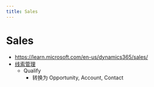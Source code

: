 ```yaml
---
title: Sales
---
```


# Sales

- https://learn.microsoft.com/en-us/dynamics365/sales/
- [线索管理](https://learn.microsoft.com/en-us/dynamics365/sales/lead-management-overview)
  - Qualify
    - 转换为 Opportunity, Account, Contact
